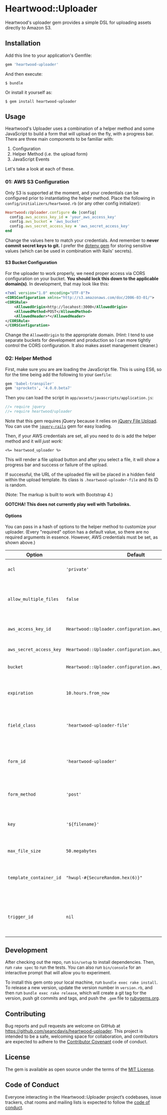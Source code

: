 Heartwood::Uploader
==========

Heartwood's uploader gem provides a simple DSL for uploading assets directly to Amazon S3.

Installation
----------

Add this line to your application's Gemfile:

```ruby
gem 'heartwood-uploader'
```

And then execute:

    $ bundle

Or install it yourself as:

    $ gem install heartwood-uploader

Usage
----------

Heartwood's Uploader uses a combination of a helper method and some JavaScript to build a form that will upload on the fly, with a progress bar. There are three main components to be familiar with:

1. Configuration
2. Helper Method (i.e. the upload form)
3. JavaScript Events

Let's take a look at each of these.

### 01: AWS S3 Configuration

Only S3 is supported at the moment, and your credentials can be configured prior to instantiating the helper method. Place the following in `config/initializers/heartwood.rb` (or any other config initializer):

```ruby
Heartwood::Uploader.configure do |config|
  config.aws_access_key_id = 'your_aws_access_key'
  config.aws_bucket = 'aws_bucket'
  config.aws_secret_access_key = 'aws_secret_access_key'
end
```

Change the values here to match your credentials. And remember to **never commit secret keys to git.** I prefer the [dotenv gem](https://github.com/bkeepers/dotenv) for storing sensitive values (which can be used in combination with Rails' secrets).

#### S3 Bucket Configuration

For the uploader to work properly, we need proper access via CORS configuration on your bucket. **You should lock this down to the applicable domain(s)**. In development, that may look like this:

```xml
<?xml version="1.0" encoding="UTF-8"?>
<CORSConfiguration xmlns="http://s3.amazonaws.com/doc/2006-03-01/">
<CORSRule>
    <AllowedOrigin>http://locahost:3000</AllowedOrigin>
    <AllowedMethod>POST</AllowedMethod>
    <AllowedHeader>*</AllowedHeader>
</CORSRule>
</CORSConfiguration>
```

Change the `AllowedOrigin` to the appropriate domain. (Hint: I tend to use separate buckets for development and production so I can more tightly control the CORS configuration. It also makes asset management cleaner.)

### 02: Helper Method

First, make sure you are are loading the JavaScript file. This is using ES6, so for the time being add the following to your `Gemfile`:

```ruby
gem 'babel-transpiler'
gem 'sprockets', '4.0.0.beta7'
```

Then you can load the script in `app/assets/javascripts/application.js`:

```js
//= require jquery
//= require heartwood/uploader
```

Note that this gem requires jQuery because it relies on [jQuery File Upload](https://github.com/blueimp/jQuery-File-Upload). You can use the [`jquery-rails`](https://github.com/rails/jquery-rails) gem for easy loading.

Then, if your AWS credentials are set, all you need to do is add the helper method and it will _just work:_

```erb
<%= heartwood_uploader %>
```

This will render a file upload button and after you select a file, it will show a progress bar and success or failure of the upload.

If successful, the URL of the uploaded file will be placed in a hidden field within the upload template. Its class is `.heartwood-uploader-file` and its ID is random.

(Note: The markup is built to work with Bootstrap 4.)

**GOTCHA! This does not currently play well with Turbolinks.**

#### Options

You can pass in a hash of options to the helper method to customize your uploader. (Every "required" option has a default value, so there are no required arguments in essence. However, AWS credentials must be set, as shown above.)

| Option | Default | Description |
| ------ | ------- | ----------- |
| `acl` | `'private'` | Canned S3 Access Control List. [See more here.](https://docs.aws.amazon.com/AmazonS3/latest/dev/acl-overview.html#canned-acl) |
| `allow_multiple_files` | `false` | Allow multiple files to be uploaded at once. In this case a template (including input field) will be rendered for each. |
| `aws_access_key_id` | `Heartwood::Uploader.configuration.aws_access_key_id` | Override default (or set) AWS access key ID. |
| `aws_secret_access_key` | `Heartwood::Uploader.configuration.aws_secret_access_key` | Override default (or set) AWS secret access key. |
| `bucket` | `Heartwood::Uploader.configuration.aws_bucket` | Override default (or set) AWS S3 bucket. |
| `expiration` | `10.hours.from_now` | When to clean up unfinished multipart upload (only applies if `allow_multiple_files` is `true`). |
| `field_class` | `'heartwood-uploader-file'` | Class for the input field in the template (the ID is auto-incremented). |
| `form_id` | `'heartwood-uploader'` | ID for the upload form. It is recommended you manually set this when you have more than one uploader on a page. |
| `form_method` | `'post'` | The request method. There is typically no need to change this. |
| `key` | `'${filename}'` | Path to the uploaded file in the S3 bucket. Note that you must include `${filename}` or all your files will have the same name. |
| `max_file_size` | `50.megabytes` | Maximium allowed upload size. |
| `template_container_id` | `"hwupl-#{SecureRandom.hex(6)}"` | ID for the container in which to drop the upload template. This is handy if you want the field to be part of another form. |
| `trigger_id` | `nil` | ID for a custom button or link that will trigger the browser's file chooser. If set, this will also hide the default file chooser. |


Development
----------

After checking out the repo, run `bin/setup` to install dependencies. Then, run `rake spec` to run the tests. You can also run `bin/console` for an interactive prompt that will allow you to experiment.

To install this gem onto your local machine, run `bundle exec rake install`. To release a new version, update the version number in `version.rb`, and then run `bundle exec rake release`, which will create a git tag for the version, push git commits and tags, and push the `.gem` file to [rubygems.org](https://rubygems.org).

Contributing
----------

Bug reports and pull requests are welcome on GitHub at https://github.com/seancdavis/heartwood-uploader. This project is intended to be a safe, welcoming space for collaboration, and contributors are expected to adhere to the [Contributor Covenant](http://contributor-covenant.org) code of conduct.

License
----------

The gem is available as open source under the terms of the [MIT License](https://opensource.org/licenses/MIT).

Code of Conduct
----------

Everyone interacting in the Heartwood::Uploader project’s codebases, issue trackers, chat rooms and mailing lists is expected to follow the [code of conduct](https://github.com/seancdavis/heartwood-uploader/blob/master/CODE_OF_CONDUCT.md).
